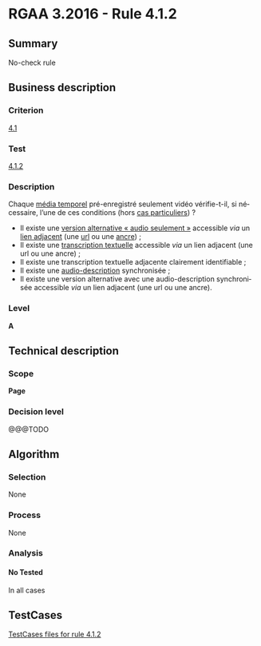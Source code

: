# RGAA 3.2016 - Rule 4.1.2

## Summary
No-check rule


## Business description

### Criterion
[4.1](http://references.modernisation.gouv.fr/rgaa-accessibilite/2016/criteres.html#crit-4-1)

### Test
[4.1.2](http://references.modernisation.gouv.fr/rgaa-accessibilite/2016/criteres.html#test-4-1-2)

### Description
<div lang="fr">Chaque <a href="http://references.modernisation.gouv.fr/rgaa-accessibilite/2016/glossaire.html#mdia-temporel-type-son-vido-et-synchronis">m&#xE9;dia temporel</a> pr&#xE9;-enregistr&#xE9; seulement vid&#xE9;o v&#xE9;rifie-t-il, si n&#xE9;cessaire, l&#x2019;une de ces conditions (hors <a href="http://references.modernisation.gouv.fr/rgaa-accessibilite/2016/cas-particuliers.html#cp-4-1,4-2,4-3,4-5,4-7,4-9,4-11,4-13" title="Cas particuliers pour le crit&#xE8;re 4.1">cas particuliers</a>)&nbsp;? <ul><li>Il existe une <a href="http://references.modernisation.gouv.fr/rgaa-accessibilite/2016/glossaire.html#version-alternative-audio-seulement">version alternative &#xAB;&nbsp;audio seulement&nbsp;&#xBB;</a> accessible <i>via</i> un <a href="http://references.modernisation.gouv.fr/rgaa-accessibilite/2016/glossaire.html#lien-adjacent">lien adjacent</a> (une <a href="http://references.modernisation.gouv.fr/rgaa-accessibilite/2016/glossaire.html#url">url</a> ou une <a href="http://references.modernisation.gouv.fr/rgaa-accessibilite/2016/glossaire.html#ancre">ancre</a>)&nbsp;;</li> <li>Il existe une <a href="http://references.modernisation.gouv.fr/rgaa-accessibilite/2016/glossaire.html#transcription-textuelle-media-temporel">transcription textuelle</a> accessible <i>via</i> un lien adjacent (une url ou une ancre)&nbsp;;</li> <li>Il existe une transcription textuelle adjacente clairement identifiable&nbsp;;</li> <li>Il existe une <a href="http://references.modernisation.gouv.fr/rgaa-accessibilite/2016/glossaire.html#audiodescription-synchronise-media-temporel">audio-description</a> synchronis&#xE9;e&nbsp;;</li> <li>Il existe une version alternative avec une audio-description synchronis&#xE9;e accessible <i>via</i> un lien adjacent (une url ou une ancre).</li> </ul></div>

### Level
**A**


## Technical description

### Scope
**Page**

### Decision level
@@@TODO


## Algorithm

### Selection
None

### Process
None

### Analysis

#### No Tested
In all cases


##  TestCases

[TestCases files for rule 4.1.2](https://github.com/Asqatasun/Asqatasun/tree/develop/rules/rules-rgaa3.2016/src/test/resources/testcases/rgaa32016/Rgaa32016Rule040102/)


